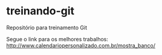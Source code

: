 # treinando-git
Repositório para treinamento Git


Segue o link para os melhores trabalhos: http://www.calendariopersonalizado.com.br/mostra_banco/